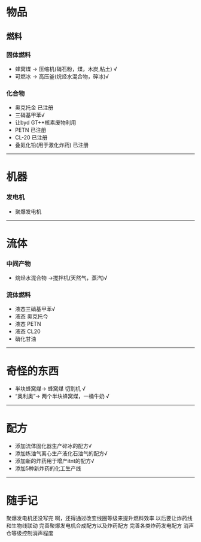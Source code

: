 # 物品
## 燃料
### 固体燃料
- 蜂窝煤 -> 压缩机(硝石粉，煤，木炭,粘土) √
- 可燃冰 -> 高压釜(烷烃水混合物，碎冰)√

### 化合物
- 奥克托金 已注册
- 三硝基甲苯√
- 让byd GT++核素废物利用
- PETN 已注册
- CL-20 已注册
- 叠氮化铅(用于激化炸药) 已注册
***
# 机器
### 发电机
- 聚爆发电机
***
# 流体
### 中间产物
- 烷烃水混合物 ->搅拌机(天然气，蒸汽)√

### 流体燃料
- 液态三硝基甲苯√
- 液态 奥克托今
- 液态 PETN
- 液态 CL20
- 硝化甘油

***

# 奇怪的东西
- 半块蜂窝煤-> 蜂窝煤  切割机 √
- “奥利奥”-> 两个半块蜂窝煤，一桶牛奶 √

***
# 配方
- 添加流体固化器生产碎冰的配方√
- 添加炼油气离心生产液化石油气的配方√
- 添加新的炸药用于增产itnt的配方√
- 添加5种新炸药的化工生产线

***
# 随手记
聚爆发电机还没写完
啊，还得通过改变线圈等级来提升燃料效率
以后要让炸药线和生物线联动
完善聚爆发电机合成配方以及炸药配方
完善各类炸药发电配方
消声仓等级控制消声程度
